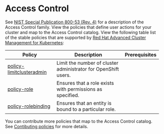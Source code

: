 # Access Control

See [NIST Special Publication 800-53 (Rev. 4)](https://nvd.nist.gov/800-53/Rev4/control/AC-1) for a description of the Access Control family. View the policies that define user actions for your cluster and map to the Access Control catalog. View the following table list of the stable policies that are supported by [Red Hat Advanced Cluster Management for Kubernetes](https://access.redhat.com/documentation/en-us/red_hat_advanced_cluster_management_for_kubernetes/2.2/html-single/security/index#kubernetes-configuration-policy-controller):

| Policy                                                                         | Description                                                    | Prerequisites |
| ------------------------------------------------------------------------------ | -------------------------------------------------------------- | ------------- |
| [policy-limitclusteradmin](../AC-Access-Control/policy-limitclusteradmin.yaml) | Limit the number of cluster administrator for OpenShift users. |
| [policy-role](../AC-Access-Control/policy-role.yaml)                           | Ensures that a role exists with permissions as specified.      |
| [policy-rolebinding](../AC-Access-Control/policy-rolebinding.yaml)             | Ensures that an entity is bound to a particular role.          |

You can contribute more policies that map to the Access Control catalog. See [Contibuting policies](https://github.com/stolostron/policy-collection/blob/main/docs/CONTRIBUTING.md) for more details.
